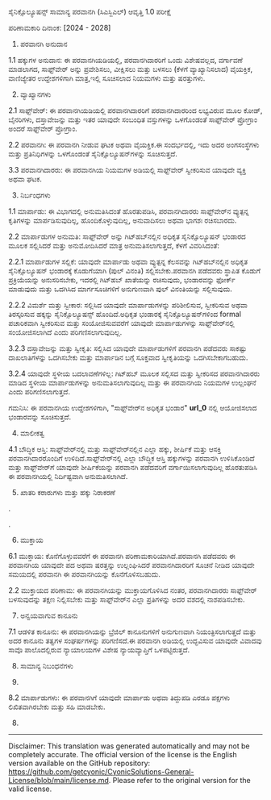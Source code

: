 ಸೈನಿಕ್ಸೊಲ್ಯೂಷನ್ಸ್ ಸಾಮಾನ್ಯ ಪರವಾನಗಿ (ಸಿಎಸ್ಜಿಎಲ್)
ಆವೃತ್ತಿ 1.0 ಪರೀಕ್ಷೆ

ಪರಿಣಾಮಕಾರಿ ದಿನಾಂಕ: [2024 - 2028]

1. ಪರವಾನಗಿ ಅನುದಾನ

1.1 ಹಕ್ಕುಗಳ ಅನುದಾನ: ಈ ಪರವಾನಗಿಯಡಿಯಲ್ಲಿ, ಪರವಾನಗಿದಾರರಿಗೆ ಒಂದು ವಿಶೇಷವಲ್ಲದ, ವರ್ಗಾವಣೆ ಮಾಡಲಾಗದ, ಸಾಫ್ಟ್‌ವೇರ್ ಅನ್ನು ಪ್ರವೇಶಿಸಲು, ವೀಕ್ಷಿಸಲು ಮತ್ತು ಬಳಸಲು (ಕೆಳಗೆ ವ್ಯಾಖ್ಯಾನಿಸಲಾದ) ವೈಯಕ್ತಿಕ, ವಾಣಿಜ್ಯೇತರ ಉದ್ದೇಶಗಳಿಗಾಗಿ ಮಾತ್ರ,ಇಲ್ಲಿ ಸೂಚಿಸಲಾದ ನಿಯಮಗಳು ಮತ್ತು ಷರತ್ತುಗಳು.

2. ವ್ಯಾಖ್ಯಾನಗಳು

2.1 ಸಾಫ್ಟ್‌ವೇರ್: ಈ ಪರವಾನಗಿಯಡಿಯಲ್ಲಿ ಪರವಾನಗಿದಾರರಿಗೆ ಪರವಾನಗಿದಾರರಿಂದ ಲಭ್ಯವಿರುವ ಮೂಲ ಕೋಡ್, ಬೈನರಿಗಳು, ದಸ್ತಾವೇಜನ್ನು ಮತ್ತು ಇತರ ಯಾವುದೇ ಸಂಬಂಧಿತ ವಸ್ತುಗಳನ್ನು ಒಳಗೊಂಡಂತೆ ಸಾಫ್ಟ್‌ವೇರ್ ಪ್ರೋಗ್ರಾಂ ಅಂದರೆ ಸಾಫ್ಟ್‌ವೇರ್ ಪ್ರೋಗ್ರಾಂ.

2.2 ಪರವಾನಗಿ: ಈ ಪರವಾನಗಿ ನೀಡುವ ಘಟಕ ಅಥವಾ ವೈಯಕ್ತಿಕ.ಈ ಸಂದರ್ಭದಲ್ಲಿ, ಇದು ಅದರ ಅಂಗಸಂಸ್ಥೆಗಳು ಮತ್ತು ಪ್ರತಿನಿಧಿಗಳನ್ನು ಒಳಗೊಂಡಂತೆ ಸೈನಿಕ್ಸೊಲ್ಯೂಷನ್‌ಗಳನ್ನು ಸೂಚಿಸುತ್ತದೆ.

3.3 ಪರವಾನಗಿದಾರರು: ಈ ಪರವಾನಗಿಯ ನಿಯಮಗಳ ಅಡಿಯಲ್ಲಿ ಸಾಫ್ಟ್‌ವೇರ್ ಸ್ವೀಕರಿಸುವ ಯಾವುದೇ ವ್ಯಕ್ತಿ ಅಥವಾ ಘಟಕ.

3. ನಿರ್ಬಂಧಗಳು

1.1 ಮಾರ್ಪಾಡು: ಈ ವಿಭಾಗದಲ್ಲಿ ಅನುಮತಿಸಿದಂತೆ ಹೊರತುಪಡಿಸಿ, ಪರವಾನಗಿದಾರರು ಸಾಫ್ಟ್‌ವೇರ್‌ನ ವ್ಯುತ್ಪನ್ನ ಕೃತಿಗಳನ್ನು ಮಾರ್ಪಡಿಸುವುದಿಲ್ಲ, ಹೊಂದಿಕೊಳ್ಳುವುದಿಲ್ಲ, ಅನುವಾದಿಸಲು ಅಥವಾ ಭಾಗಶಃ ರಚಿಸಬಾರದು.

2.2 ಮಾರ್ಪಾಡುಗಳ ಅನುಮತಿ: ಸಾಫ್ಟ್‌ವೇರ್ ಅನ್ನು ಗಿಟ್‌ಹಬ್‌ನಲ್ಲಿನ ಅಧಿಕೃತ ಸೈನಿಕ್ಸೊಲ್ಯೂಷನ್ ಭಂಡಾರದ ಮೂಲಕ ಸಲ್ಲಿಸಿದರೆ ಮತ್ತು ಅನುಮೋದಿಸಿದರೆ ಮಾತ್ರ ಅನುಮತಿಸಲಾಗುತ್ತದೆ, ಕೆಳಗೆ ವಿವರಿಸಿದಂತೆ:

2.2.1 ಮಾರ್ಪಾಡುಗಳ ಸಲ್ಲಿಕೆ: ಯಾವುದೇ ಮಾರ್ಪಾಡು ಅಥವಾ ವ್ಯುತ್ಪನ್ನ ಕೆಲಸವನ್ನು ಗಿಟ್‌ಹಬ್‌ನಲ್ಲಿನ ಅಧಿಕೃತ ಸೈನಿಕ್ಸೊಲ್ಯೂಷನ್ ಭಂಡಾರಕ್ಕೆ ಕೊಡುಗೆಯಾಗಿ (ಪುಲ್ ವಿನಂತಿ) ಸಲ್ಲಿಸಬೇಕು.ಪರವಾನಗಿ ಪಡೆದವರು ಸ್ಥಾಪಿತ ಕೊಡುಗೆ ಪ್ರಕ್ರಿಯೆಯನ್ನು ಅನುಸರಿಸಬೇಕು, ಇದರಲ್ಲಿ ಗಿಟ್‌ಹಬ್ ಖಾತೆಯನ್ನು ರಚಿಸುವುದು, ಭಂಡಾರವನ್ನು ಫೋರ್ಕ್ ಮಾಡುವುದು ಮತ್ತು ಒದಗಿಸಿದ ಮಾರ್ಗಸೂಚಿಗಳಿಗೆ ಅನುಗುಣವಾಗಿ ಪುಲ್ ವಿನಂತಿಯನ್ನು ಸಲ್ಲಿಸುವುದು.

2.2.2 ವಿಮರ್ಶೆ ಮತ್ತು ಸ್ವೀಕಾರ: ಸಲ್ಲಿಸಿದ ಯಾವುದೇ ಮಾರ್ಪಾಡುಗಳನ್ನು ಪರಿಶೀಲಿಸುವ, ಸ್ವೀಕರಿಸುವ ಅಥವಾ ತಿರಸ್ಕರಿಸುವ ಹಕ್ಕನ್ನು ಸೈನಿಕ್ಸೊಲ್ಯೂಷನ್ಸ್ ಹೊಂದಿದೆ.ಅಧಿಕೃತ ಭಂಡಾರಕ್ಕೆ ಸೈನಿಕ್ಸೊಲ್ಯೂಷನ್‌ಗಳಿಂದ formal ಪಚಾರಿಕವಾಗಿ ಸ್ವೀಕರಿಸುವ ಮತ್ತು ಸಂಯೋಜಿಸುವವರೆಗೆ ಯಾವುದೇ ಮಾರ್ಪಾಡುಗಳನ್ನು ಸಾಫ್ಟ್‌ವೇರ್‌ನಲ್ಲಿ ಸಂಯೋಜಿಸಲಾಗಿದೆ ಎಂದು ಪರಿಗಣಿಸಲಾಗುವುದಿಲ್ಲ.

3.2.3 ದಸ್ತಾವೇಜನ್ನು ಮತ್ತು ಸ್ವೀಕೃತಿ: ಸಲ್ಲಿಸಿದ ಯಾವುದೇ ಮಾರ್ಪಾಡುಗಳಿಗೆ ಪರವಾನಗಿ ಪಡೆದವರು ಸಾಕಷ್ಟು ದಾಖಲಾತಿಗಳನ್ನು ಒದಗಿಸಬೇಕು ಮತ್ತು ಮಾರ್ಪಾಡಿನ ಬಗ್ಗೆ ಸೂಕ್ತವಾದ ಸ್ವೀಕೃತಿಯನ್ನು ಒದಗಿಸಬೇಕಾಗಬಹುದು.

3.2.4 ಯಾವುದೇ ಸ್ಥಳೀಯ ಬದಲಾವಣೆಗಳಿಲ್ಲ: ಗಿಟ್‌ಹಬ್ ಮೂಲಕ ಸಲ್ಲಿಸದ ಮತ್ತು ಸ್ವೀಕರಿಸದ ಪರವಾನಗಿದಾರರು ಮಾಡಿದ ಸ್ಥಳೀಯ ಮಾರ್ಪಾಡುಗಳನ್ನು ಅನುಮತಿಸಲಾಗುವುದಿಲ್ಲ ಮತ್ತು ಈ ಪರವಾನಗಿಯ ನಿಯಮಗಳ ಉಲ್ಲಂಘನೆ ಎಂದು ಪರಿಗಣಿಸಲಾಗುತ್ತದೆ.

ಗಮನಿಸಿ: ಈ ಪರವಾನಗಿಯ ಉದ್ದೇಶಗಳಿಗಾಗಿ, "ಸಾಫ್ಟ್‌ವೇರ್‌ನ ಅಧಿಕೃತ ಭಂಡಾರ" __url_0__ ನಲ್ಲಿ ಆಯೋಜಿಸಲಾದ ಭಂಡಾರವನ್ನು ಸೂಚಿಸುತ್ತದೆ.

4. ಮಾಲೀಕತ್ವ

4.1 ಬೌದ್ಧಿಕ ಆಸ್ತಿ: ಸಾಫ್ಟ್‌ವೇರ್‌ನಲ್ಲಿ ಮತ್ತು ಸಾಫ್ಟ್‌ವೇರ್‌ನಲ್ಲಿನ ಎಲ್ಲಾ ಹಕ್ಕು, ಶೀರ್ಷಿಕೆ ಮತ್ತು ಆಸಕ್ತಿ ಪರವಾನಗಿದಾರರೊಂದಿಗೆ ಉಳಿದಿದೆ.ಸಾಫ್ಟ್‌ವೇರ್‌ನಲ್ಲಿ ಎಲ್ಲಾ ಬೌದ್ಧಿಕ ಆಸ್ತಿ ಹಕ್ಕುಗಳನ್ನು ಪರವಾನಗಿ ಉಳಿಸಿಕೊಂಡಿದೆ ಮತ್ತು ಸಾಫ್ಟ್‌ವೇರ್‌ಗೆ ಯಾವುದೇ ಶೀರ್ಷಿಕೆಯನ್ನು ಪರವಾನಗಿ ಪಡೆದವರಿಗೆ ವರ್ಗಾಯಿಸಲಾಗುವುದಿಲ್ಲ ಹೊರತುಪಡಿಸಿ ಈ ಪರವಾನಗಿಯಲ್ಲಿ ನಿರ್ದಿಷ್ಟವಾಗಿ ಅನುಮತಿಸಲಾಗಿದೆ.

5. ಖಾತರಿ ಕರಾರುಗಳು ಮತ್ತು ಹಕ್ಕು ನಿರಾಕರಣೆ

.

.

6. ಮುಕ್ತಾಯ

6.1 ಮುಕ್ತಾಯ: ಕೊನೆಗೊಳ್ಳುವವರೆಗೆ ಈ ಪರವಾನಗಿ ಪರಿಣಾಮಕಾರಿಯಾಗಿದೆ.ಪರವಾನಗಿ ಪಡೆದವರು ಈ ಪರವಾನಗಿಯ ಯಾವುದೇ ಪದ ಅಥವಾ ಷರತ್ತನ್ನು ಉಲ್ಲಂಘಿಸಿದರೆ ಪರವಾನಗಿದಾರರಿಗೆ ಸೂಚನೆ ನೀಡಿದ ಯಾವುದೇ ಸಮಯದಲ್ಲಿ ಪರವಾನಗಿ ಈ ಪರವಾನಗಿಯನ್ನು ಕೊನೆಗೊಳಿಸಬಹುದು.

2.2 ಮುಕ್ತಾಯದ ಪರಿಣಾಮ: ಈ ಪರವಾನಗಿಯನ್ನು ಮುಕ್ತಾಯಗೊಳಿಸಿದ ನಂತರ, ಪರವಾನಗಿದಾರರು ಸಾಫ್ಟ್‌ವೇರ್ ಬಳಸುವುದನ್ನು ತಕ್ಷಣ ನಿಲ್ಲಿಸಬೇಕು ಮತ್ತು ಸಾಫ್ಟ್‌ವೇರ್‌ನ ಎಲ್ಲಾ ಪ್ರತಿಗಳನ್ನು ಅದರ ವಶದಲ್ಲಿ ನಾಶಪಡಿಸಬೇಕು.

7. ಅನ್ವಯವಾಗುವ ಕಾನೂನು

7.1 ಆಡಳಿತ ಕಾನೂನು: ಈ ಪರವಾನಗಿಯನ್ನು ಬ್ರೆಜಿಲ್ ಕಾನೂನುಗಳಿಗೆ ಅನುಗುಣವಾಗಿ ನಿಯಂತ್ರಿಸಲಾಗುತ್ತದೆ ಮತ್ತು ಅದರ ಕಾನೂನು ತತ್ವಗಳ ಸಂಘರ್ಷಗಳನ್ನು ಪರಿಗಣಿಸದೆ.ಈ ಪರವಾನಗಿ ಅಡಿಯಲ್ಲಿ ಉದ್ಭವಿಸುವ ಯಾವುದೇ ವಿವಾದವು ಸಾವೊ ಪಾಲೊದಲ್ಲಿರುವ ನ್ಯಾಯಾಲಯಗಳ ವಿಶೇಷ ನ್ಯಾಯವ್ಯಾಪ್ತಿಗೆ ಒಳಪಟ್ಟಿರುತ್ತದೆ.

8. ಸಾಮಾನ್ಯ ನಿಬಂಧನೆಗಳು

8.

8.2 ಮಾರ್ಪಾಡುಗಳು: ಈ ಪರವಾನಗಿಗೆ ಯಾವುದೇ ಮಾರ್ಪಾಡು ಅಥವಾ ತಿದ್ದುಪಡಿ ಎರಡೂ ಪಕ್ಷಗಳು ಲಿಖಿತವಾಗಿರಬೇಕು ಮತ್ತು ಸಹಿ ಮಾಡಬೇಕು.

8.

---
Disclaimer: This translation was generated automatically and may not be completely accurate. The official version of the license is the English version available on the GitHub repository: https://github.com/getcyonic/CyonicSolutions-General-License/blob/main/license.md. Please refer to the original version for the valid license.